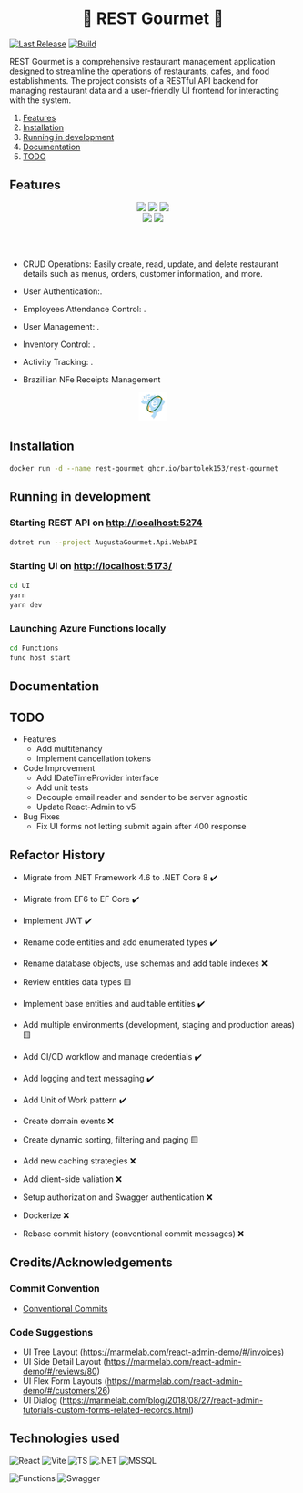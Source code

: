 
<h1 align='center'>
  🥄 REST Gourmet 🔪
</h1>

[![Last Release](https://img.shields.io/github/v/release/bartolek153/rest-gourmet?logo=github&label=latest&style=flat-square)](https://github.com/bartolek153/rest-gourmet/releases)
[![Build](https://img.shields.io/github/actions/workflow/status/bartolek153/rest-gourmet/main.yml?branch=main&logo=github&style=flat-square)](https://nightly.link/bartolek153/rest-gourmet/workflows/pipeline/master)

<p >
  REST Gourmet is a comprehensive restaurant management application designed to streamline the operations of restaurants, cafes, and food establishments.
  The project consists of a RESTful API backend for managing restaurant data and a user-friendly UI frontend for interacting with the system.
</p>

1. [Features](#features)
2. [Installation](#installation)
3. [Running in development](#rundev)
4. [Documentation](#documentation)
5. [TODO](#todo)

## Features

<div align='center'>
  <img src="https://img.shields.io/badge/WhatsApp-25D366?style=for-the-badge&logo=whatsapp&logoColor=white" />
  <img src="https://img.shields.io/badge/Telegram-2CA5E0?style=for-the-badge&logo=telegram&logoColor=white" />
  <img src="https://img.shields.io/badge/Gmail-D14836?style=for-the-badge&logo=gmail&logoColor=white" />

  </br>
  <img src="https://img.shields.io/badge/JWT-000000?style=for-the-badge&logo=JSON%20web%20tokens&logoColor=white" />
  <img src="https://img.shields.io/badge/Swagger-85EA2D?style=for-the-badge&logo=Swagger&logoColor=white" />

  </br></br>
</div>

* CRUD Operations: Easily create, read, update, and delete restaurant details such as menus, orders, customer information, and more.
* User Authentication:.
* Employees Attendance Control: .
* User Management: .
* Inventory Control: .
* Activity Tracking: .

* Brazillian NFe Receipts Management

<div align='center'>
  <img src="/.github/assets/nfe.png" height=50 width=50 alt="NFe" />
</div>

## Installation

```bash
docker run -d --name rest-gourmet ghcr.io/bartolek153/rest-gourmet
```

## Running in development

### Starting REST API on [http://localhost:5274](http://localhost:5274)

```bash
dotnet run --project AugustaGourmet.Api.WebAPI
```

### Starting UI on [http://localhost:5173/](http://localhost:5173/)

```bash
cd UI
yarn
yarn dev
```

### Launching Azure Functions locally

```bash
cd Functions
func host start
```

## Documentation

## TODO

* Features
  * Add multitenancy
  * Implement cancellation tokens
* Code Improvement
  * Add IDateTimeProvider interface
  * Add unit tests
  * Decouple email reader and sender to be server agnostic
  * Update React-Admin to v5
* Bug Fixes
  * Fix UI forms not letting submit again after 400 response

## Refactor History

* Migrate from .NET Framework 4.6 to .NET Core 8 ✔️
* Migrate from EF6 to EF Core ✔️
* Implement JWT ✔️
* Rename code entities and add enumerated types ✔️
* Rename database objects, use schemas and add table indexes ❌
* Review entities data types 🟨
* Implement base entities and auditable entities ✔️
* Add multiple environments (development, staging and production areas) 🟨
* Add CI/CD workflow and manage credentials ✔️
* Add logging and text messaging ✔️
* Add Unit of Work pattern ✔️
* Create domain events ❌
* Create dynamic sorting, filtering and paging 🟨
* Add new caching strategies ❌
* Add client-side valiation ❌
* Setup authorization and Swagger authentication ❌
* Dockerize ❌

* Rebase commit history (conventional commit messages) ❌

## Credits/Acknowledgements

### Commit Convention

* [Conventional Commits](https://www.conventionalcommits.org/en/v1.0.0/)

### Code Suggestions

* UI Tree Layout (<https://marmelab.com/react-admin-demo/#/invoices>)
* UI Side Detail Layout (<https://marmelab.com/react-admin-demo/#/reviews/80>)
* UI Flex Form Layouts (<https://marmelab.com/react-admin-demo/#/customers/26>)
* UI Dialog (<https://marmelab.com/blog/2018/08/27/react-admin-tutorials-custom-forms-related-records.html>)

## Technologies used

![React](https://img.shields.io/badge/React-20232A?style=for-the-badge&logo=react&logoColor=61DAFB)
![Vite](https://img.shields.io/badge/Vite-B73BFE?style=for-the-badge&logo=vite&logoColor=FFD62E)
![TS](https://img.shields.io/badge/ts--node-3178C6?style=for-the-badge&logo=ts-node&logoColor=white)
![.NET](https://img.shields.io/badge/.NET-512BD4?style=for-the-badge&logo=dotnet&logoColor=white)
![MSSQL](https://img.shields.io/badge/Microsoft_SQL_Server-CC2927?style=for-the-badge&logo=microsoft-sql-server&logoColor=white)

![Functions](https://img.shields.io/badge/Azure_Functions-0062AD?style=for-the-badge&logo=azure-functions&logoColor=white)
![Swagger](https://img.shields.io/badge/Swagger-85EA2D?style=for-the-badge&logo=Swagger&logoColor=white)
